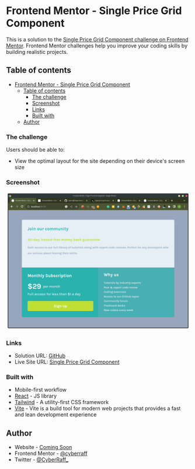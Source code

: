 # Frontend Mentor - Single Price Grid Component

This is a solution to the [Single Price Grid Component challenge on Frontend Mentor](https://www.frontendmentor.io/challenges/single-price-grid-component-5ce41129d0ff452fec5abbbc). Frontend Mentor challenges help you improve your coding skills by building realistic projects.

## Table of contents

- [Frontend Mentor - Single Price Grid Component](#frontend-mentor---single-price-grid-component)
  - [Table of contents](#table-of-contents)
    - [The challenge](#the-challenge)
    - [Screenshot](#screenshot)
    - [Links](#links)
    - [Built with](#built-with)
  - [Author](#author)

### The challenge

Users should be able to:

- View the optimal layout for the site depending on their device's screen size

### Screenshot

![Screenshot](desktop.png)

### Links

- Solution URL: [GitHub](https://github.com/cyberraff/Single-Price-Grid-Component)
- Live Site URL: [Single Price Grid Component](https://single-price-grid-component-sable-gamma.vercel.app/)

### Built with

- Mobile-first workflow
- [React](https://reactjs.org/) - JS library
- [Tailwind](https://tailwindcss.com/) - A utility-first CSS framework
- [Vite](https://vitejs.dev/) - Vite is a build tool for modern web projects that provides a fast and lean development experience

## Author

- Website - [Coming Soon](https://www.your-site.com)
- Frontend Mentor - [@cyberraff](https://www.frontendmentor.io/profile/yourusername)
- Twitter - [@CyberRaff_](https://www.twitter.com/yourusername)
